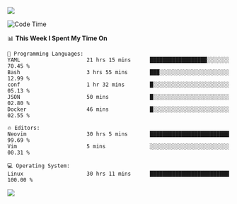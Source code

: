 <!-- [![Top Langs](https://github-readme-stats.vercel.app/api/top-langs/?username=gagahsyuja&theme=dracula&hide_border=true&border_radius=7)](https://github.com/anuraghazra/github-readme-stats) -->

![](https://komarev.com/ghpvc/?username=gagahsyuja&color=orange)

<!--START_SECTION:waka-->
![Code Time](http://img.shields.io/badge/Code%20Time-1%2C581%20hrs%2011%20mins-blue)

📊 **This Week I Spent My Time On** 

```text
💬 Programming Languages: 
YAML                     21 hrs 15 mins      ██████████████████░░░░░░░   70.45 % 
Bash                     3 hrs 55 mins       ███░░░░░░░░░░░░░░░░░░░░░░   12.99 % 
conf                     1 hr 32 mins        █░░░░░░░░░░░░░░░░░░░░░░░░   05.13 % 
JSON                     50 mins             █░░░░░░░░░░░░░░░░░░░░░░░░   02.80 % 
Docker                   46 mins             █░░░░░░░░░░░░░░░░░░░░░░░░   02.55 % 

🔥 Editors: 
Neovim                   30 hrs 5 mins       █████████████████████████   99.69 % 
Vim                      5 mins              ░░░░░░░░░░░░░░░░░░░░░░░░░   00.31 % 

💻 Operating System: 
Linux                    30 hrs 11 mins      █████████████████████████   100.00 % 
```


<!--END_SECTION:waka-->

![](https://hit.yhype.me/github/profile?account_id=96577465)
